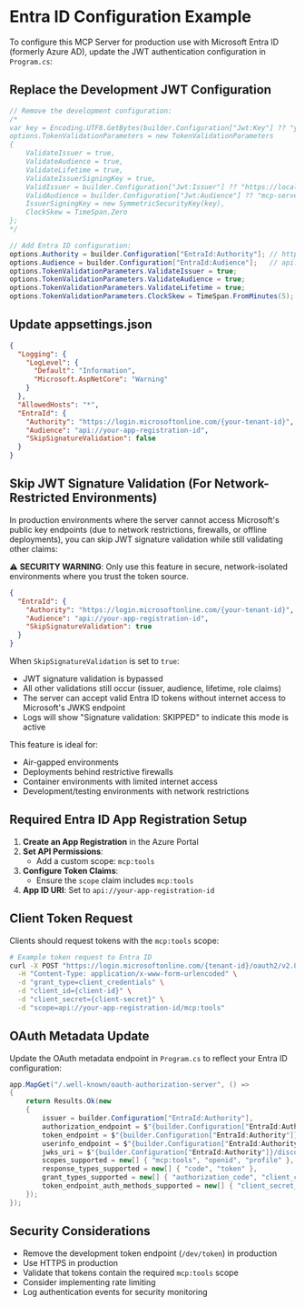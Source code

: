 # Entra ID Configuration Example

To configure this MCP Server for production use with Microsoft Entra ID (formerly Azure AD), update the JWT authentication configuration in `Program.cs`:

## Replace the Development JWT Configuration

```csharp
// Remove the development configuration:
/*
var key = Encoding.UTF8.GetBytes(builder.Configuration["Jwt:Key"] ?? "your-256-bit-secret-key");
options.TokenValidationParameters = new TokenValidationParameters
{
    ValidateIssuer = true,
    ValidateAudience = true,
    ValidateLifetime = true,
    ValidateIssuerSigningKey = true,
    ValidIssuer = builder.Configuration["Jwt:Issuer"] ?? "https://localhost:7000",
    ValidAudience = builder.Configuration["Jwt:Audience"] ?? "mcp-server-api",
    IssuerSigningKey = new SymmetricSecurityKey(key),
    ClockSkew = TimeSpan.Zero
};
*/

// Add Entra ID configuration:
options.Authority = builder.Configuration["EntraId:Authority"]; // https://login.microsoftonline.com/{tenant-id}
options.Audience = builder.Configuration["EntraId:Audience"];   // api://your-app-registration-id
options.TokenValidationParameters.ValidateIssuer = true;
options.TokenValidationParameters.ValidateAudience = true;
options.TokenValidationParameters.ValidateLifetime = true;
options.TokenValidationParameters.ClockSkew = TimeSpan.FromMinutes(5); // Allow 5 minutes clock skew
```

## Update appsettings.json

```json
{
  "Logging": {
    "LogLevel": {
      "Default": "Information",
      "Microsoft.AspNetCore": "Warning"
    }
  },
  "AllowedHosts": "*",
  "EntraId": {
    "Authority": "https://login.microsoftonline.com/{your-tenant-id}",
    "Audience": "api://your-app-registration-id",
    "SkipSignatureValidation": false
  }
}
```

## Skip JWT Signature Validation (For Network-Restricted Environments)

In production environments where the server cannot access Microsoft's public key endpoints (due to network restrictions, firewalls, or offline deployments), you can skip JWT signature validation while still validating other claims:

⚠️ **SECURITY WARNING**: Only use this feature in secure, network-isolated environments where you trust the token source.

```json
{
  "EntraId": {
    "Authority": "https://login.microsoftonline.com/{your-tenant-id}",
    "Audience": "api://your-app-registration-id",
    "SkipSignatureValidation": true
  }
}
```

When `SkipSignatureValidation` is set to `true`:
- JWT signature validation is bypassed
- All other validations still occur (issuer, audience, lifetime, role claims)
- The server can accept valid Entra ID tokens without internet access to Microsoft's JWKS endpoint
- Logs will show "Signature validation: SKIPPED" to indicate this mode is active

This feature is ideal for:
- Air-gapped environments
- Deployments behind restrictive firewalls
- Container environments with limited internet access
- Development/testing environments with network restrictions

## Required Entra ID App Registration Setup

1. **Create an App Registration** in the Azure Portal
2. **Set API Permissions**:
   - Add a custom scope: `mcp:tools`
3. **Configure Token Claims**:
   - Ensure the `scope` claim includes `mcp:tools`
4. **App ID URI**: Set to `api://your-app-registration-id`

## Client Token Request

Clients should request tokens with the `mcp:tools` scope:

```bash
# Example token request to Entra ID
curl -X POST "https://login.microsoftonline.com/{tenant-id}/oauth2/v2.0/token" \
  -H "Content-Type: application/x-www-form-urlencoded" \
  -d "grant_type=client_credentials" \
  -d "client_id={client-id}" \
  -d "client_secret={client-secret}" \
  -d "scope=api://your-app-registration-id/mcp:tools"
```

## OAuth Metadata Update

Update the OAuth metadata endpoint in `Program.cs` to reflect your Entra ID configuration:

```csharp
app.MapGet("/.well-known/oauth-authorization-server", () =>
{
    return Results.Ok(new
    {
        issuer = builder.Configuration["EntraId:Authority"],
        authorization_endpoint = $"{builder.Configuration["EntraId:Authority"]}/oauth2/v2.0/authorize",
        token_endpoint = $"{builder.Configuration["EntraId:Authority"]}/oauth2/v2.0/token",
        userinfo_endpoint = $"{builder.Configuration["EntraId:Authority"]}/oidc/userinfo",
        jwks_uri = $"{builder.Configuration["EntraId:Authority"]}/discovery/v2.0/keys",
        scopes_supported = new[] { "mcp:tools", "openid", "profile" },
        response_types_supported = new[] { "code", "token" },
        grant_types_supported = new[] { "authorization_code", "client_credentials" },
        token_endpoint_auth_methods_supported = new[] { "client_secret_basic", "client_secret_post" }
    });
});
```

## Security Considerations

- Remove the development token endpoint (`/dev/token`) in production
- Use HTTPS in production
- Validate that tokens contain the required `mcp:tools` scope
- Consider implementing rate limiting
- Log authentication events for security monitoring